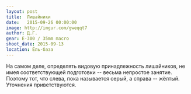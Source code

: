 ```yaml
---
layout: post
title:  Лишайники
date:   2015-09-26 00:00:00
image: http://imgur.com/gweqqt7
author: Д.Г.
gear: E-300 / 35mm macro
shoot_date: 2015-09-13
location: Ёль-база
---
```


На самом деле, определять видовую принадлежность лишайников, не имея соответствующей подготовки -- весьма непростое занятие. Поэтому тот, что слева, пока называется серый, а справа -- жёлтый. Уточнения приветствуются.
